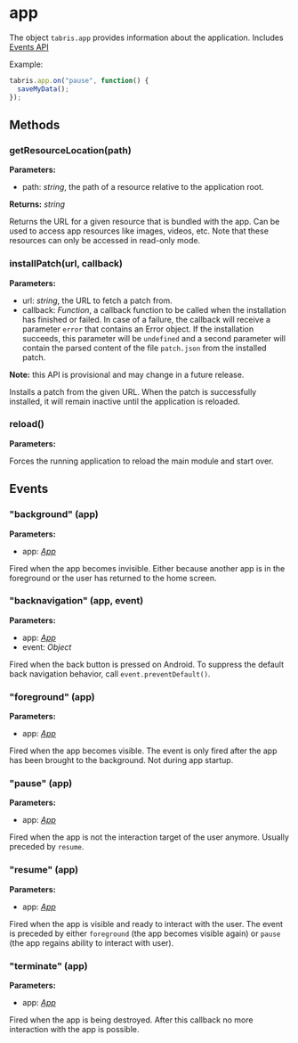 ---
---
# app

The object `tabris.app` provides information about the application.
Includes [Events API](Events.md)

Example:

```js
tabris.app.on("pause", function() {
  saveMyData();
});
```

## Methods

### getResourceLocation(path)



**Parameters:**

- path: *string*, the path of a resource relative to the application root.

**Returns:** *string*

Returns the URL for a given resource that is bundled with the app. Can be used to access app resources like images, videos, etc. Note that these resources can only be accessed in read-only mode.


### installPatch(url, callback)



**Parameters:**

- url: *string*, the URL to fetch a patch from.
- callback: *Function*, a callback function to be called when the installation has finished or failed. In case of a failure, the callback will receive a parameter `error` that contains an Error object. If the installation succeeds, this parameter will be `undefined` and a second parameter will contain the parsed content of the file `patch.json` from the installed patch.


**Note:** this API is provisional and may change in a future release.

Installs a patch from the given URL. When the patch is successfully installed, it will remain inactive until the application is reloaded.


### reload()



**Parameters:**



Forces the running application to reload the main module and start over.



## Events

### "background" (app)

**Parameters:**

- app: *[App](app.md)*

Fired when the app becomes invisible. Either because another app is in the foreground or the user has returned to the home screen.


### "backnavigation" (app, event)

**Parameters:**

- app: *[App](app.md)*
- event: *Object*

Fired when the back button is pressed on Android. To suppress the default back navigation behavior, call `event.preventDefault()`.


### "foreground" (app)

**Parameters:**

- app: *[App](app.md)*

Fired when the app becomes visible. The event is only fired after the app has been brought to the background. Not during app startup.


### "pause" (app)

**Parameters:**

- app: *[App](app.md)*

Fired when the app is not the interaction target of the user anymore. Usually preceded by `resume`.


### "resume" (app)

**Parameters:**

- app: *[App](app.md)*

Fired when the app is visible and ready to interact with the user. The event is preceded by either `foreground` (the app becomes visible again) or `pause` (the app regains ability to interact with user).


### "terminate" (app)

**Parameters:**

- app: *[App](app.md)*

Fired when the app is being destroyed. After this callback no more interaction with the app is possible.


